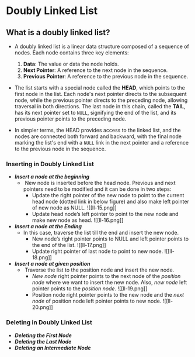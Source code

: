 # Doubly Linked List
## What is a doubly linked list?
-  A doubly linked list is a linear data structure composed of a sequence of nodes. Each node contains three key elements:

	1. **Data**: The value or data the node holds.
	2. **Next Pointer**: A reference to the next node in the sequence.
	3. **Previous Pointer**: A reference to the previous node in the sequence.
- The list starts with a special node called the **HEAD**, which points to the first node in the list. Each node's next pointer directs to the subsequent node, while the previous pointer directs to the preceding node, allowing traversal in both directions. The last node in this chain, called the **TAIL**, has its next pointer set to `NULL`, signifying the end of the list, and its previous pointer points to the preceding node.
- In simpler terms, the HEAD provides access to the linked list, and the nodes are connected both forward and backward, with the final node marking the list's end with a `NULL` link in the next pointer and a reference to the previous node in the sequence.

### Inserting in Doubly Linked List
- ***Insert a node at the beginning***
	-  New node is inserted before the head node. Previous and next pointers need to be modified and it can be done in two steps:
		- Update the right pointer of the new node to point to the current head node (dotted link in below figure) and also make left pointer of new node as NULL.
		  ![[ll-15.png]]
		- Update head node’s left pointer to point to the new node and make new node as head.
		  ![[ll-16.png]]
- ***Insert a node at the Ending***
	- In this case, traverse the list till the end and insert the new node.
		- New node’s right pointer points to NULL and left pointer points to the end of the list.
		  ![[ll-17.png]]
		- Update right pointer of last node to point to new node.
		  ![[ll-18.png]]
- ***Insert a node at given position***
	-  Traverse the list to the position node and insert the new node.
		- _New node_ right pointer points to the next node of the _position node_ where we want to insert the new node. Also, _new node_ left pointer points to the _position node_.
		  ![[ll-19.png]]
		- Position node right pointer points to the new node and the _next node_ of position node left pointer points to new node.
		  ![[ll-20.png]]

### Deleting in Doubly Linked List
- ***Deleting the First Node***
-  ***Deleting the Last Node***
-  ***Deleting an Intermediate Node***